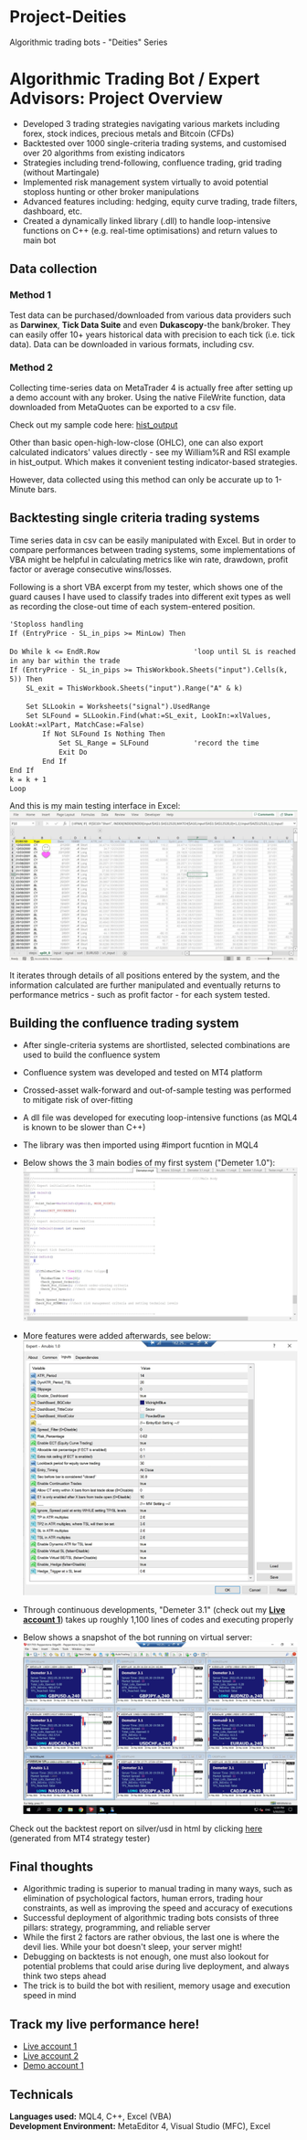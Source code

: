# Project-Deities
Algorithmic trading bots - "Deities" Series
  
# Algorithmic Trading Bot / Expert Advisors: Project Overview
* Developed 3 trading strategies navigating various markets including forex, stock indices, precious metals and Bitcoin (CFDs)
* Backtested over 1000 single-criteria trading systems, and customised over 20 algorithms from existing indicators
* Strategies including trend-following, confluence trading, grid trading (without Martingale)
* Implemented risk management system virtually to avoid potential stoploss hunting or other broker manipulations
* Advanced features including: hedging, equity curve trading, trade filters, dashboard, etc.
* Created a dynamically linked library (.dll) to handle loop-intensive functions on C++ (e.g. real-time optimisations) and return values to main bot
  
## Data collection
### Method 1
Test data can be purchased/downloaded from various data providers such as **Darwinex**, **Tick Data Suite** and even **Dukascopy**-the bank/broker. They can easily offer 10+ years historical data with precision to each tick (i.e. tick data). Data can be downloaded in various formats, including csv.
### Method 2
Collecting time-series data on MetaTrader 4 is actually free after setting up a demo account with any broker. Using the native FileWrite function, data downloaded from MetaQuotes can be exported to a csv file.  
  
Check out my sample code here: [hist_output](https://github.com/urinethrower/Project-Deities/blob/main/hist_output.mq4)  
  
Other than basic open-high-low-close (OHLC), one can also export calculated indicators' values directly - see my William%R and RSI example in hist_output. Which makes it convenient testing indicator-based strategies.  
  
However, data collected using this method can only be accurate up to 1-Minute bars.
  
## Backtesting single criteria trading systems
Time series data in csv can be easily manipulated with Excel. But in order to compare performances between trading systems, some implementations of VBA might be helpful in calculating metrics like win rate, drawdown, profit factor or average consecutive wins/losses.  
  
Following is a short VBA excerpt from my tester, which shows one of the guard causes I have used to classify trades into different exit types as well as recording the close-out time of each system-entered position.
```
'Stoploss handling
If (EntryPrice - SL_in_pips >= MinLow) Then

Do While k <= EndR.Row                       'loop until SL is reached in any bar within the trade
If (EntryPrice - SL_in_pips >= ThisWorkbook.Sheets("input").Cells(k, 5)) Then
    SL_exit = ThisWorkbook.Sheets("input").Range("A" & k)

    Set SLLookin = Worksheets("signal").UsedRange
    Set SLFound = SLLookin.Find(what:=SL_exit, LookIn:=xlValues, LookAt:=xlPart, MatchCase:=False)
        If Not SLFound Is Nothing Then
            Set SL_Range = SLFound           'record the time
            Exit Do
        End If
End If
k = k + 1
Loop
``` 
And this is my main testing interface in Excel:  
![image1](img/stage1_tester.JPG)
  
It iterates through details of all positions entered by the system, and the information calculated are further manipulated and eventually returns to performance metrics - such as profit factor - for each system tested.
  
## Building the confluence trading system
* After single-criteria systems are shortlisted, selected combinations are used to build the confluence system
* Confluence system was developed and tested on MT4 platform
* Crossed-asset walk-forward and out-of-sample testing was performed to mitigate risk of over-fitting
* A dll file was developed for executing loop-intensive functions (as MQL4 is known to be slower than C++)
* The library was then imported using #import fucntion in MQL4
* Below shows the 3 main bodies of my first system ("Demeter 1.0"):  
![image2](img/Demeter_code_snap.JPG)
  
* More features were added afterwards, see below:  
![image4](img/Anubis_settings.JPG)
  
* Through continuous developments, "Demeter 3.1" (check out my [**Live account 1**](#track-my-live-performance-here)) takes up roughly 1,100 lines of codes and executing properly
* Below shows a snapshot of the bot running on virtual server:  
![image4](img/Demeter_snapshot.JPG)
  
Check out the backtest report on silver/usd in html by clicking [here](https://htmlpreview.github.io/?https://github.com/urinethrower/Project-Deities/blob/main/StrategyTester.htm) (generated from MT4 strategy tester)
  
## Final thoughts
* Algorithmic trading is superior to manual trading in many ways, such as elimination of psychological factors, human errors, trading hour constraints, as well as improving the speed and accuracy of executions
* Successful deployment of algorithmic trading bots consists of three pillars: strategy, programming, and reliable server
* While the first 2 factors are rather obvious, the last one is where the devil lies. While your bot doesn't sleep, your server might!
* Debugging on backtests is not enough, one must also lookout for potential problems that could arise during live deployment, and always think two steps ahead
* The trick is to build the bot with resilient, memory usage and execution speed in mind 



  
## Track my live performance here!
* [Live account 1](https://www.mql5.com/en/signals/1530022?utm_source=www.twitter.com&utm_campaign=en.signals.sharing.desktop&date=1653775200)
* [Live account 2](https://www.mql5.com/en/signals/1350008?utm_source=www.twitter.com&utm_campaign=en.signals.sharing.desktop&date=1653775200)
* [Demo account 1](https://www.mql5.com/en/signals/1546848?utm_source=www.twitter.com&utm_campaign=en.signals.sharing.desktop&date=1653775200)

## Technicals
**Languages used:** MQL4, C++, Excel (VBA)  
**Development Environment:** MetaEditor 4, Visual Studio (MFC), Excel

